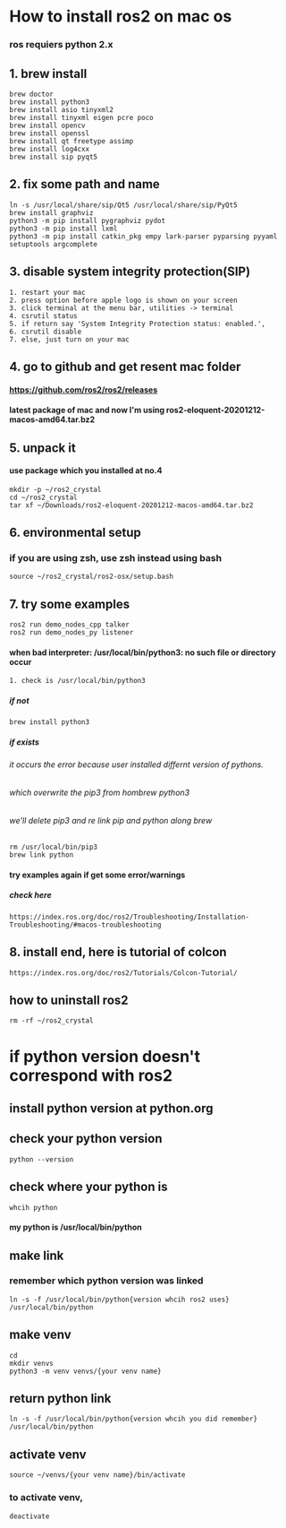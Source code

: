 # How to install ros2 on mac os
### ros requiers python 2.x
## 1. brew install
```
brew doctor
brew install python3
brew install asio tinyxml2
brew install tinyxml eigen pcre poco
brew install opencv
brew install openssl
brew install qt freetype assimp
brew install log4cxx
brew install sip pyqt5
```
## 2. fix some path and name
```
ln -s /usr/local/share/sip/Qt5 /usr/local/share/sip/PyQt5
brew install graphviz
python3 -m pip install pygraphviz pydot
python3 -m pip install lxml
python3 -m pip install catkin_pkg empy lark-parser pyparsing pyyaml setuptools argcomplete
```
## 3. disable system integrity protection(SIP)
```
1. restart your mac
2. press option before apple logo is shown on your screen
3. click terminal at the menu bar, utilities -> terminal
4. csrutil status
5. if return say 'System Integrity Protection status: enabled.',
6. csrutil disable
7. else, just turn on your mac 
```
## 4. go to github and get resent mac folder
#### https://github.com/ros2/ros2/releases
#### latest package of mac and now I'm using ros2-eloquent-20201212-macos-amd64.tar.bz2
## 5. unpack it
#### use package which you installed at no.4
```
mkdir -p ~/ros2_crystal
cd ~/ros2_crystal
tar xf ~/Downloads/ros2-eloquent-20201212-macos-amd64.tar.bz2
```
## 6. environmental setup
### if you are using zsh, use zsh instead using bash
```
source ~/ros2_crystal/ros2-osx/setup.bash
```
## 7. try some examples
```
ros2 run demo_nodes_cpp talker
ros2 run demo_nodes_py listener
```
#### when bad interpreter: /usr/local/bin/python3: no such file or directory occur
```
1. check is /usr/local/bin/python3
```
##### if not
```
brew install python3
```
##### if exists
###### it occurs the error because user installed differnt version of pythons.  
###### which overwrite the pip3 from hombrew python3
###### we'll delete pip3 and re link pip and python along brew
```
rm /usr/local/bin/pip3
brew link python
```
#### try examples again if get some error/warnings
##### check here
```
https://index.ros.org/doc/ros2/Troubleshooting/Installation-Troubleshooting/#macos-troubleshooting
```
## 8. install end, here is tutorial of colcon
```
https://index.ros.org/doc/ros2/Tutorials/Colcon-Tutorial/
```
## how to uninstall ros2
```
rm -rf ~/ros2_crystal
```
# if python version doesn't correspond with ros2
## install python version at python.org
## check your python version
```
python --version
```
## check where your python is 
```
whcih python
```
#### my python is /usr/local/bin/python
## make link
### remember which python version was linked
```
ln -s -f /usr/local/bin/python{version whcih ros2 uses}  /usr/local/bin/python
```
## make venv
```
cd
mkdir venvs
python3 -m venv venvs/{your venv name}
```
## return python link
```
ln -s -f /usr/local/bin/python{version whcih you did remember}  /usr/local/bin/python
```
## activate venv
```
source ~/venvs/{your venv name}/bin/activate
```
### to activate venv,
```
deactivate
```
